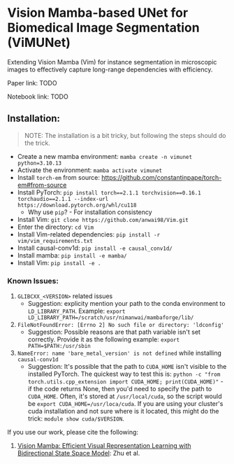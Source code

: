 # **Vi**sion **M**amba-based **UNet** for Biomedical Image Segmentation **(ViMUNet)**

Extending Vision Mamba (Vim) for instance segmentation in microscopic images to effectively capture long-range dependencies with efficiency.

Paper link: TODO

Notebook link: TODO

## Installation:

> NOTE: The installation is a bit tricky, but following the steps should do the trick.

- Create a new mamba environment: `mamba create -n vimunet python=3.10.13`
- Activate the environment: `mamba activate vimunet`
- Install `torch-em` from source: https://github.com/constantinpape/torch-em#from-source
- Install PyTorch: `pip install torch==2.1.1 torchvision==0.16.1 torchaudio==2.1.1 --index-url https://download.pytorch.org/whl/cu118`
  - Why use `pip`? - For installation consistency
- Install Vim: `git clone https://github.com/anwai98/Vim.git`
- Enter the directory: `cd Vim`
- Install Vim-related dependencies: `pip install -r vim/vim_requirements.txt`
- Install causal-conv1d: `pip install -e causal_conv1d/`
- Install mamba: `pip install -e mamba/`
- Install Vim: `pip install -e .`

### Known Issues:
1. `GLIBCXX_<VERSION>` related issues
    - Suggestion: explicity mention your path to the conda environment to `LD_LIBRARY_PATH`. Example: `export LD_LIBRARY_PATH=/scratch/usr/nimanwai/mambaforge/lib/`
2. `FileNotFoundError: [Errno 2] No such file or directory: 'ldconfig'`
    - Suggestion: Possible reasons are that path variable isn't set correctly. Provide it as the following example: `export PATH=$PATH:/usr/sbin`
3. `NameError: name 'bare_metal_version' is not defined` while installing `causal-conv1d`
    - Suggestion: It's possible that the path to `CUDA_HOME` isn't visible to the installed PyTorch. The quickest way to test this is: `python -c "from torch.utils.cpp_extension import CUDA_HOME; print(CUDA_HOME)"` - if the code returns None, then you'd need to specify the path to `CUDA_HOME`. Often, it's stored at `/usr/local/cuda`, so the script would be `export CUDA_HOME=/usr/loca/cuda`. If you are using your cluster's cuda installation and not sure where is it located, this might do the trick: `module show cuda/$VERSION`.

If you use our work, please cite the following:

1. [Vision Mamba: Efficient Visual Representation Learning with Bidirectional State Space Model](https://arxiv.org/abs/2401.09417): Zhu et al.
